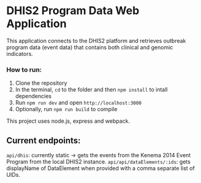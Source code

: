 # DHIS2 Program Data Web Application
This application connects to the DHIS2 platform and retrieves outbreak program data (event data) that contains both clinical and genomic indicators.

### How to run:
1. Clone the repository
2. In the terminal, `cd` to the folder and then `npm install` to intall dependencies
3. Run `npm run dev` and open `http://localhost:3000`
4. Optionally, run `npm run build` to compile

This project uses node.js, express and webpack.

## Current endpoints:

`api/dhis`: currently static -> gets the events from the Kenema 2014 Event Program from the local DHIS2 instance.
`api/api/dataElements/:ids`: gets displayName of DataElement when provided with a comma separate list of UIDs.
